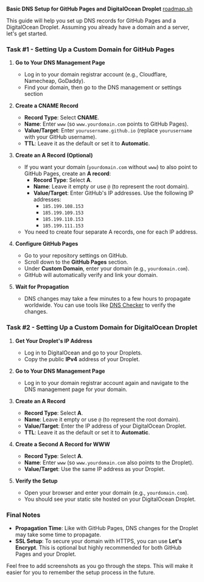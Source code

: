 **Basic DNS Setup for GitHub Pages and DigitalOcean Droplet**
[roadmap.sh](https://roadmap.sh/projects/basic-dns)

This guide will help you set up DNS records for GitHub Pages and a DigitalOcean Droplet. Assuming you already have a domain and a server, let's get started.

### Task #1 - Setting Up a Custom Domain for GitHub Pages

1. **Go to Your DNS Management Page**
   - Log in to your domain registrar account (e.g., Cloudflare, Namecheap, GoDaddy).
   - Find your domain, then go to the DNS management or settings section

2. **Create a CNAME Record**
   - **Record Type**: Select **CNAME**.
   - **Name**: Enter `www` (so `www.yourdomain.com` points to GitHub Pages).
   - **Value/Target**: Enter `yourusername.github.io` (replace `yourusername` with your GitHub username).
   - **TTL**: Leave it as the default or set it to **Automatic**.

3. **Create an A Record (Optional)**
   - If you want your domain (`yourdomain.com` without `www`) to also point to GitHub Pages, create an **A record**:
     - **Record Type**: Select **A**.
     - **Name**: Leave it empty or use `@` (to represent the root domain).
     - **Value/Target**: Enter GitHub's IP addresses. Use the following IP addresses:
       - `185.199.108.153`
       - `185.199.109.153`
       - `185.199.110.153`
       - `185.199.111.153`
   - You need to create four separate A records, one for each IP address.

4. **Configure GitHub Pages**
   - Go to your repository settings on GitHub.
   - Scroll down to the **GitHub Pages** section.
   - Under **Custom Domain**, enter your domain (e.g., `yourdomain.com`).
   - GitHub will automatically verify and link your domain.

5. **Wait for Propagation**
   - DNS changes may take a few minutes to a few hours to propagate worldwide. You can use tools like [DNS Checker](https://dnschecker.org/) to verify the changes.

### Task #2 - Setting Up a Custom Domain for DigitalOcean Droplet

1. **Get Your Droplet's IP Address**
   - Log in to DigitalOcean and go to your Droplets.
   - Copy the public **IPv4** address of your Droplet.

2. **Go to Your DNS Management Page**
   - Log in to your domain registrar account again and navigate to the DNS management page for your domain.

3. **Create an A Record**
   - **Record Type**: Select **A**.
   - **Name**: Leave it empty or use `@` (to represent the root domain).
   - **Value/Target**: Enter the IP address of your DigitalOcean Droplet.
   - **TTL**: Leave it as the default or set it to **Automatic**.

4. **Create a Second A Record for WWW**
   - **Record Type**: Select **A**.
   - **Name**: Enter `www` (so `www.yourdomain.com` also points to the Droplet).
   - **Value/Target**: Use the same IP address as your Droplet.

5. **Verify the Setup**
   - Open your browser and enter your domain (e.g., `yourdomain.com`).
   - You should see your static site hosted on your DigitalOcean Droplet.

### Final Notes
- **Propagation Time**: Like with GitHub Pages, DNS changes for the Droplet may take some time to propagate.
- **SSL Setup**: To secure your domain with HTTPS, you can use **Let's Encrypt**. This is optional but highly recommended for both GitHub Pages and your Droplet.

Feel free to add screenshots as you go through the steps. This will make it easier for you to remember the setup process in the future.

